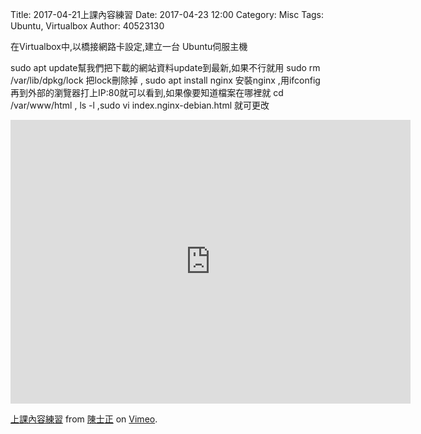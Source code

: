 Title: 2017-04-21上課內容練習
Date: 2017-04-23 12:00
Category: Misc
Tags: Ubuntu, Virtualbox
Author: 40523130

在Virtualbox中,以橋接網路卡設定,建立一台 Ubuntu伺服主機

<!-- PELICAN_END_SUMMARY -->

sudo apt update幫我們把下載的網站資料update到最新,如果不行就用 sudo rm /var/lib/dpkg/lock 把lock刪除掉 , sudo apt install nginx 安裝nginx ,用ifconfig再到外部的瀏覽器打上IP:80就可以看到,如果像要知道檔案在哪裡就 cd /var/www/html , ls -l ,sudo vi index.nginx-debian.html 就可更改

<iframe src="https://player.vimeo.com/video/214261267" width="640" height="454" frameborder="0" webkitallowfullscreen mozallowfullscreen allowfullscreen></iframe>
<p><a href="https://vimeo.com/214261267">上課內容練習</a> from <a href="https://vimeo.com/user58667333">陳士正</a> on <a href="https://vimeo.com">Vimeo</a>.</p>